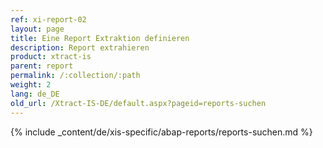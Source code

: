 ```yaml
---
ref: xi-report-02
layout: page
title: Eine Report Extraktion definieren
description: Report extrahieren
product: xtract-is
parent: report
permalink: /:collection/:path
weight: 2
lang: de_DE
old_url: /Xtract-IS-DE/default.aspx?pageid=reports-suchen
---
```

{% include _content/de/xis-specific/abap-reports/reports-suchen.md %}
